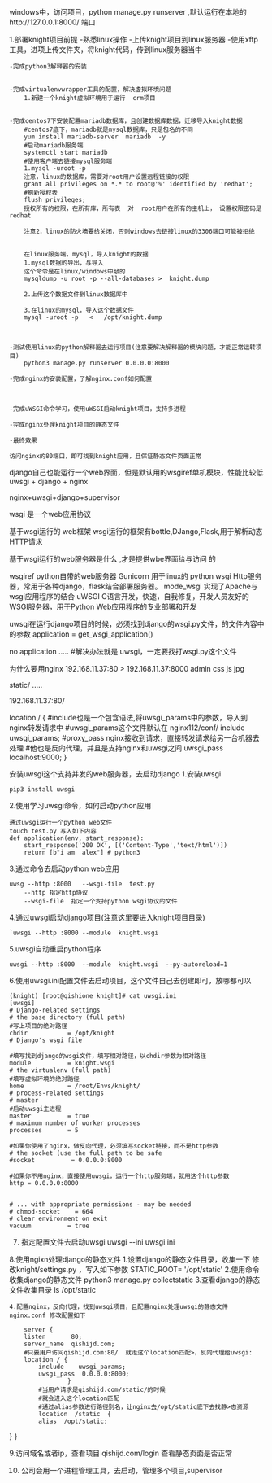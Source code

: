 

windows中，访问项目，python  manage.py  runserver  ,默认运行在本地的http://127.0.0.1:8000/  端口



1.部署knight项目前提
	-熟悉linux操作
	-上传knight项目到linux服务器
		-使用xftp工具，进项上传文件夹，将knight代码，传到linux服务器当中

	-完成python3解释器的安装
	
	
	-完成virtualenvwrapper工具的配置，解决虚拟环境问题
		1.新建一个knight虚拟环境用于运行  crm项目
	
	
	-完成centos7下安装配置mariadb数据库，且创建数据库数据，迁移导入knight数据
		#centos7底下，mariadb就是mysql数据库，只是包名的不同
		yum install mariadb-server  mariadb  -y  
		#启动mariadb服务端
		systemctl start mariadb 
		#使用客户端去链接mysql服务端
		1.mysql -uroot -p 
		注意，linux的数据库，需要对root用户设置远程链接的权限
		grant all privileges on *.* to root@'%' identified by 'redhat';
		#刷新授权表
		flush privileges;
		授权所有的权限，在所有库，所有表  对  root用户在所有的主机上， 设置权限密码是  redhat  
		
		注意2，linux的防火墙要给关闭，否则windows去链接linux的3306端口可能被拒绝
			
		
		在linux服务端，mysql，导入knight的数据
		1.mysql数据的导出，与导入
		这个命令是在linux/windows中敲的
		mysqldump -u root -p --all-databases >  knight.dump  
		
		2.上传这个数据文件到linux数据库中
		
		3.在linux的mysql，导入这个数据文件
		mysql -uroot -p   <   /opt/knight.dump  
		
		
		
	-测试使用linux的python解释器去运行项目(注意要解决解释器的模块问题，才能正常运转项目)
		python3 manage.py runserver 0.0.0.0:8000
	
	-完成nginx的安装配置，了解nginx.conf如何配置

		
		
	-完成uWSGI命令学习，使用uWSGI启动knight项目，支持多进程
	
	-完成nginx处理knight项目的静态文件
	
	-最终效果
	
	访问nginx的80端口，即可找到knight应用，且保证静态文件页面正常



django自己也能运行一个web界面，但是默认用的wsgiref单机模块，性能比较低
uwsgi + django  + nginx 


	
nginx+uwsgi+django+supervisor


wsgi 
是一个web应用协议

基于wsgi运行的 web框架
wsgi运行的框架有bottle,DJango,Flask,用于解析动态HTTP请求

基于wsgi运行的web服务器是什么 ,才是提供wbe界面给与访问 的

wsgiref
        python自带的web服务器
    Gunicorn
        用于linux的 python wsgi Http服务器，常用于各种django，flask结合部署服务器。
    mode_wsgi
        实现了Apache与wsgi应用程序的结合
    uWSGI
        C语言开发，快速，自我修复，开发人员友好的WSGI服务器，用于Python Web应用程序的专业部署和开发

	
uwsgi在运行django项目的时候，必须找到django的wsgi.py文件，的文件内容中的参数
application = get_wsgi_application()

	
no application  .....
#解决办法就是 uwsgi，一定要找打wsgi.py这个文件



为什么要用nginx
192.168.11.37:80   >   192.168.11.37:8000
admin
css  js  jpg 

static/
.....


192.168.11.37:80/  

location / {
	#include也是一个包含语法,将uwsgi_params中的参数，导入到nginx转发请求中
	#uwsgi_params这个文件默认在 nginx112/conf/ 
    include    uwsgi_params;
	#proxy_pass  nginx接收到请求，直接转发请求给另一台机器去处理
	#他也是反向代理，并且是支持nginx和uwsgi之间
    uwsgi_pass localhost:9000;
}


安装uwsgi这个支持并发的web服务器，去启动django
1.安装uwsgi

    pip3 install uwsgi 

2.使用学习uwsgi命令，如何启动python应用

    通过uwsgi运行一个python web文件
    touch test.py 写入如下内容
    def application(env, start_response):
        start_response('200 OK', [('Content-Type','text/html')])
        return [b"i am  alex"] # python3
3.通过命令去启动python web应用 

    uwsg --http :8000   --wsgi-file  test.py 
    	--http 指定http协议
    	--wsgi-file  指定一个支持python wsgi协议的文件
	
4.通过uwsgi启动django项目(注意这里要进入knight项目目录)

    `uwsgi --http :8000 --module  knight.wsgi  


5.uwsgi自动重启python程序

    uwsgi --http :8000  --module  knight.wsgi  --py-autoreload=1 

6.使用uwsgi.ini配置文件去启动项目，这个文件自己去创建即可，放哪都可以

    (knight) [root@qishione knight]# cat uwsgi.ini 
    [uwsgi]
    # Django-related settings
    # the base directory (full path)
    #写上项目的绝对路径  
    chdir           = /opt/knight
    # Django's wsgi file
    
    #填写找到django的wsgi文件，填写相对路径，以chdir参数为相对路径
    module          = knight.wsgi
    # the virtualenv (full path)
    #填写虚拟环境的绝对路径
    home            = /root/Envs/knight/
    # process-related settings
    # master
    #启动uwsgi主进程
    master          = true
    # maximum number of worker processes
    processes       = 5
    
    #如果你使用了nginx，做反向代理，必须填写socket链接，而不是http参数
    # the socket (use the full path to be safe
    #socket          = 0.0.0.0:8000
    
    #如果你不用nginx，直接使用uwsgi，运行一个http服务端，就用这个http参数
    http = 0.0.0.0:8000
    
    
    # ... with appropriate permissions - may be needed
    # chmod-socket    = 664
    # clear environment on exit
    vacuum          = true



7. 指定配置文件去启动uwsgi
uwsgi --ini  uwsgi.ini  



8.使用ngixn处理django的静态文件
	1.设置django的静态文件目录，收集一下
	修改knight/settings.py ，写入如下参数
	STATIC_ROOT= '/opt/static'
	2.使用命令收集django的静态文件
	python3 manage.py collectstatic
	3.查看django的静态文件收集目录
	ls /opt/static
	
	4.配置nginx，反向代理，找到uwsgi项目，且配置nginx处理uwsgi的静态文件
	nginx.conf 修改配置如下
	
	    server {
        listen       80;
        server_name  qishijd.com;
        #只要用户访问qishijd.com:80/  就走这个location匹配>，反向代理给uwsgi:
        location / {
			include    uwsgi_params;
			uwsgi_pass  0.0.0.0:8000;
					}
			#当用户请求是qishijd.com/static/的时候
			#就会进入这个location匹配
			#通过alias参数进行路径别名，让nginx去/opt/static底下去找静>态资源
			location  /static  {
			alias  /opt/static;
}
    }
	
9.访问域名或者ip，查看项目
qishijd.com/login  查看静态页面是否正常


10. 公司会用一个进程管理工具，去启动，管理多个项目,supervisor


